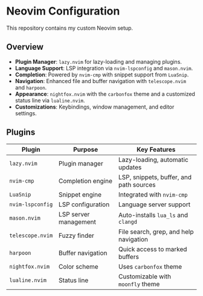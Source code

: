 # Neovim Configuration

This repository contains my custom Neovim setup. 

## Overview

- **Plugin Manager**: `lazy.nvim` for lazy-loading and managing plugins.
- **Language Support**: LSP integration via `nvim-lspconfig` and `mason.nvim`.
- **Completion**: Powered by `nvim-cmp` with snippet support from `LuaSnip`.
- **Navigation**: Enhanced file and buffer navigation with `telescope.nvim` and `harpoon`.
- **Appearance**: `nightfox.nvim` with the `carbonfox` theme and a customized status line via `lualine.nvim`.
- **Customizations**: Keybindings, window management, and editor settings.

## Plugins

| Plugin           | Purpose               | Key Features                            |
|------------------|-----------------------|-----------------------------------------|
| `lazy.nvim`      | Plugin manager        | Lazy-loading, automatic updates         |
| `nvim-cmp`       | Completion engine     | LSP, snippets, buffer, and path sources |
| `LuaSnip`        | Snippet engine        | Integrated with `nvim-cmp`              |
| `nvim-lspconfig` | LSP configuration     | Language server support                 |
| `mason.nvim`     | LSP server management | Auto-installs `lua_ls` and `clangd`     |
| `telescope.nvim` | Fuzzy finder          | File search, grep, and help navigation  |
| `harpoon`        | Buffer navigation     | Quick access to marked buffers          |
| `nightfox.nvim`  | Color scheme          | Uses `carbonfox` theme                  |
| `lualine.nvim`   | Status line           | Customizable with `moonfly` theme       |
